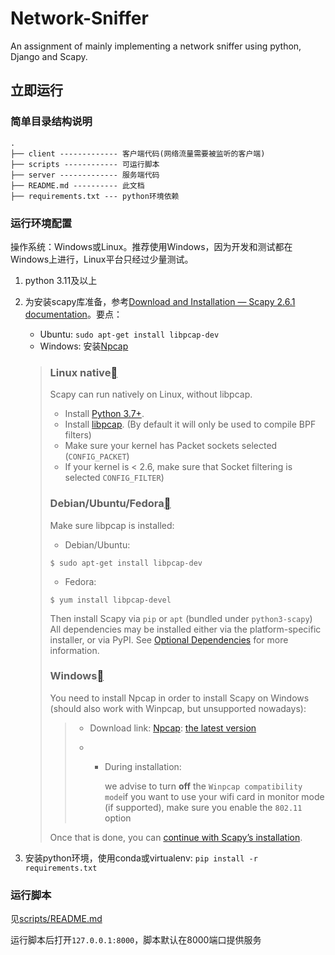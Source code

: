 # Network-Sniffer

An assignment of mainly implementing a network sniffer using python, Django and Scapy.



## 立即运行

### 简单目录结构说明

```tree
.
├── client ------------- 客户端代码(网络流量需要被监听的客户端)
├── scripts ------------ 可运行脚本
├── server ------------- 服务端代码
├── README.md ---------- 此文档
├── requirements.txt --- python环境依赖
```

### 运行环境配置

操作系统：Windows或Linux。推荐使用Windows，因为开发和测试都在Windows上进行，Linux平台只经过少量测试。

1. python 3.11及以上

2. 为安装scapy库准备，参考[Download and Installation — Scapy 2.6.1 documentation](https://scapy.readthedocs.io/en/stable/installation.html#platform-specific-instructions)。要点：

   - Ubuntu: `sudo apt-get install libpcap-dev`
   - Windows: 安装[Npcap](https://nmap.org/npcap/)

   > ### Linux native[](https://scapy.readthedocs.io/en/stable/installation.html#linux-native)
   >
   > Scapy can run natively on Linux, without libpcap.
   >
   > - Install [Python 3.7+](http://www.python.org/).
   > - Install [libpcap](http://www.tcpdump.org/). (By default it will only be used to compile BPF filters)
   > - Make sure your kernel has Packet sockets selected (`CONFIG_PACKET`)
   > - If your kernel is < 2.6, make sure that Socket filtering is selected `CONFIG_FILTER`)
   >
   > ### Debian/Ubuntu/Fedora[](https://scapy.readthedocs.io/en/stable/installation.html#debian-ubuntu-fedora)
   >
   > Make sure libpcap is installed:
   >
   > - Debian/Ubuntu:
   >
   > ```
   > $ sudo apt-get install libpcap-dev
   > ```
   >
   > - Fedora:
   >
   > ```
   > $ yum install libpcap-devel
   > ```
   >
   > Then install Scapy via `pip` or `apt` (bundled under `python3-scapy`) All dependencies may be installed either via the platform-specific installer, or via PyPI. See [Optional Dependencies](https://scapy.readthedocs.io/en/stable/installation.html#optional-dependencies) for more information.
   >
   > ### Windows[](https://scapy.readthedocs.io/en/stable/installation.html#windows)
   >
   > You need to install Npcap in order to install Scapy on Windows (should also work with Winpcap, but unsupported nowadays):
   >
   > > - Download link: [Npcap](https://nmap.org/npcap/): [the latest version](https://nmap.org/npcap/#download)
   > >
   > > - - During installation:
   > >
   > >     we advise to turn **off** the `Winpcap compatibility mode`if you want to use your wifi card in monitor mode (if supported), make sure you enable the `802.11` option
   >
   > Once that is done, you can [continue with Scapy’s installation](https://scapy.readthedocs.io/en/stable/installation.html#latest-release).

3. 安装python环境，使用conda或virtualenv: `pip install -r requirements.txt`

   

### 运行脚本

见[scripts/README.md](.\\scripts\\README.md)



运行脚本后打开`127.0.0.1:8000`，脚本默认在8000端口提供服务
